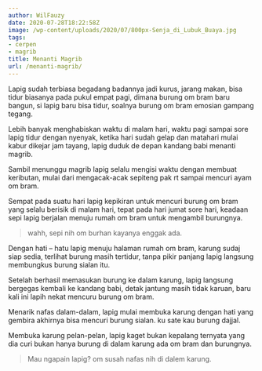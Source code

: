 ```yaml
---
author: WilFauzy
date: 2020-07-28T18:22:58Z
image: /wp-content/uploads/2020/07/800px-Senja_di_Lubuk_Buaya.jpg
tags:
- cerpen
- magrib
title: Menanti Magrib
url: /menanti-magrib/
---
```


Lapig sudah terbiasa begadang badannya jadi kurus, jarang makan, bisa tidur biasanya pada pukul empat pagi, dimana burung om bram baru bangun, si lapig baru bisa tidur, soalnya burung om bram emosian gampang tegang.&nbsp;

Lebih banyak menghabiskan waktu di malam hari, waktu pagi sampai sore lapig tidur dengan nyenyak, ketika hari sudah gelap dan matahari mulai kabur dikejar jam tayang, lapig duduk de depan kandang babi menanti magrib.&nbsp;

Sambil menunggu magrib lapig selalu mengisi waktu dengan membuat keributan, mulai dari mengacak-acak sepiteng pak rt sampai mencuri ayam om bram.&nbsp;

Sempat pada suatu hari lapig kepikiran untuk mencuri burung om bram yang selalu berisik di malam hari, tepat pada hari jumat sore hari, keadaan sepi lapig berjalan menuju rumah om bram untuk mengambil burungnya.&nbsp;

> wahh, sepi nih om burhan kayanya enggak ada.&nbsp;

Dengan hati &#8211; hatu lapig menuju halaman rumah om bram, karung sudaj siap sedia, terlihat burung masih tertidur, tanpa pikir panjang lapig langsung membungkus burung sialan itu.&nbsp;

Setelah berhasil memasukan burung ke dalam karung, lapig langsung bergegas kembali ke kandang babi, detak jantung masih tidak karuan, baru kali ini lapih nekat mencuru burung om bram.&nbsp;

Menarik nafas dalam-dalam, lapig mulai membuka karung dengan hati yang gembira akhirnya bisa mencuri burung sialan. ku sate kau burung dajjal.&nbsp;

Membuka karung pelan-pelan, lapig kaget bukan kepalang ternyata yang dia curi bukan hanya burung di dalam karung ada om bram dan burungnya.&nbsp;

> Mau ngapain lapig? om susah nafas nih di dalem karung.&nbsp;